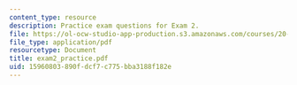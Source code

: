 ```yaml
---
content_type: resource
description: Practice exam questions for Exam 2.
file: https://ol-ocw-studio-app-production.s3.amazonaws.com/courses/20-106j-systems-microbiology-fall-2006/15960803890fdcf7c775bba3188f182e_exam2_practice.pdf
file_type: application/pdf
resourcetype: Document
title: exam2_practice.pdf
uid: 15960803-890f-dcf7-c775-bba3188f182e
---
```

